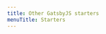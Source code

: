 ```yaml
---
title: Other GatsbyJS starters
menuTitle: Starters
---
```


<!-- **SVPortal** is not my first [GatsbyJS](https://www.gatsbyjs.org/) starter.

### PersonalBlog

![PersonalBlog](./gatsby-starter-personal-blog.png)

A ready to use, easy to customize Gatsby starter with 'like app' layout transitions. [Demo](https://gatsby-starter-personal-blog.greglobinski.com/) | [Github repo](https://github.com/greglobinski/gatsby-starter-personal-blog)

### SimpleLanding

![SimpleLanding](./gatsby-starter-simple-landing.png)

As the name says, it is a simple landing page starter.
[Demo](https://gatsby-starter-simple-landing.greglobinski.com/) | [Github repo](https://github.com/greglobinski/gatsby-starter-simple-landing) -->

